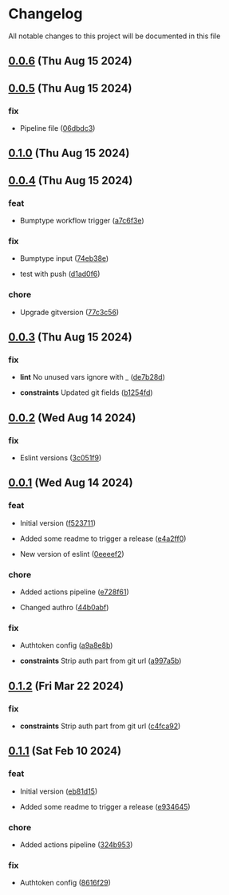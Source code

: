 
# Changelog

All notable changes to this project will be documented in this file


## [0.0.6](https://github.com/jwpkg/common-tools/compare/v0.0.5...v0.0.6) (Thu Aug 15 2024)



## [0.0.5](https://github.com/jwpkg/common-tools/compare/v0.0.4...v0.0.5) (Thu Aug 15 2024)

### fix

* Pipeline file ([06dbdc3](https://github.com/jwpkg/common-tools/commit/06dbdc306e8d19525dbee3a4f604b370b52094cd))

## [0.1.0](https://github.com/jwpkg/common-tools/compare/v0.0.4...v0.1.0) (Thu Aug 15 2024)



## [0.0.4](https://github.com/jwpkg/common-tools/compare/v0.0.3...v0.0.4) (Thu Aug 15 2024)

### feat

* Bumptype workflow trigger ([a7c6f3e](https://github.com/jwpkg/common-tools/commit/a7c6f3e5222eb53c7ce73162405e755266942cb2))

### fix

* Bumptype input ([74eb38e](https://github.com/jwpkg/common-tools/commit/74eb38e6a056c5fd100008492ddfaafa59f14095))

* test with push ([d1ad0f6](https://github.com/jwpkg/common-tools/commit/d1ad0f61994888a92b236ead01a011bd70b34845))

### chore

* Upgrade gitversion ([77c3c56](https://github.com/jwpkg/common-tools/commit/77c3c56209280be497b86e3efa7efe98f8df16fb))

## [0.0.3](https://github.com/jwpkg/common-tools/compare/v0.0.2...v0.0.3) (Thu Aug 15 2024)

### fix

* **lint** No unused vars ignore with _ ([de7b28d](https://github.com/jwpkg/common-tools/commit/de7b28de12df328a144c2d8597504c8879e93e5e))

* **constraints** Updated git fields ([b1254fd](https://github.com/jwpkg/common-tools/commit/b1254fdebf1631bf1b6bde22227afad635ccb804))

## [0.0.2](https://github.com/joostvdwsd/common-tools/compare/v0.0.1...v0.0.2) (Wed Aug 14 2024)

### fix

* Eslint versions ([3c051f9](https://github.com/joostvdwsd/common-tools/commit/3c051f9e0826f245c0796b8662d4f54087260f58))

## [0.0.1](https://github.com/joostvdwsd/common-tools/compare/v0.0.0...v0.0.1) (Wed Aug 14 2024)

### feat

* Initial version ([f523711](https://github.com/joostvdwsd/common-tools/commit/f52371136e9dbd10f3d51b57c20cfc2be32bcd11))

* Added some readme to trigger a release ([e4a2ff0](https://github.com/joostvdwsd/common-tools/commit/e4a2ff029a1d4a4b3c0e1e29df1cfe2a3c7e9b0a))

* New version of eslint ([0eeeef2](https://github.com/joostvdwsd/common-tools/commit/0eeeef2058ede17c58f7887d69cf89c1026197dc))

### chore

* Added actions pipeline ([e728f61](https://github.com/joostvdwsd/common-tools/commit/e728f618714a7098e7e26a096538ca625ab8cdbc))

* Changed authro ([44b0abf](https://github.com/joostvdwsd/common-tools/commit/44b0abfc6b4726424c915b8f2a0cb5072a1a1e8c))

### fix

* Authtoken config ([a9a8e8b](https://github.com/joostvdwsd/common-tools/commit/a9a8e8b45397d62902b33849d9066513c6a798b6))

* **constraints** Strip auth part from git url ([a997a5b](https://github.com/joostvdwsd/common-tools/commit/a997a5bd94f39d6c02b7f43b4f805cce62a24557))

## [0.1.2](https://github.com/cp-utils/common-tools/compare/v0.1.1...v0.1.2) (Fri Mar 22 2024)

### fix

* **constraints** Strip auth part from git url ([c4fca92](https://github.com/cp-utils/common-tools/commit/c4fca920d73c3f316157059832077ad66ff1ea66))

## [0.1.1](https://github.com/cp-utils/common-tools/compare/v0.1.0...v0.1.1) (Sat Feb 10 2024)

### feat

* Initial version ([eb81d15](https://github.com/cp-utils/common-tools/commit/eb81d1514e0b12ea01aaa9b50dea0ba6b3f3fbb9))

* Added some readme to trigger a release ([e934645](https://github.com/cp-utils/common-tools/commit/e9346450b1f30965c3acd7941abaf6c7bc2648dc))

### chore

* Added actions pipeline ([324b953](https://github.com/cp-utils/common-tools/commit/324b9535c265810b024ec46d1d11cdf234807afd))

### fix

* Authtoken config ([8616f29](https://github.com/cp-utils/common-tools/commit/8616f2942b279074f0f2eca3a072818c2c5e1ad7))
